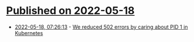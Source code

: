 # [Published on 2022-05-18](index.md)

* [2022-05-18, 07:26:13](https://news.ycombinator.com/item?id=31420106) - [We reduced 502 errors by caring about PID 1 in Kubernetes](https://about.gitlab.com/blog/2022/05/17/how-we-removed-all-502-errors-by-caring-about-pid-1-in-kubernetes/)
